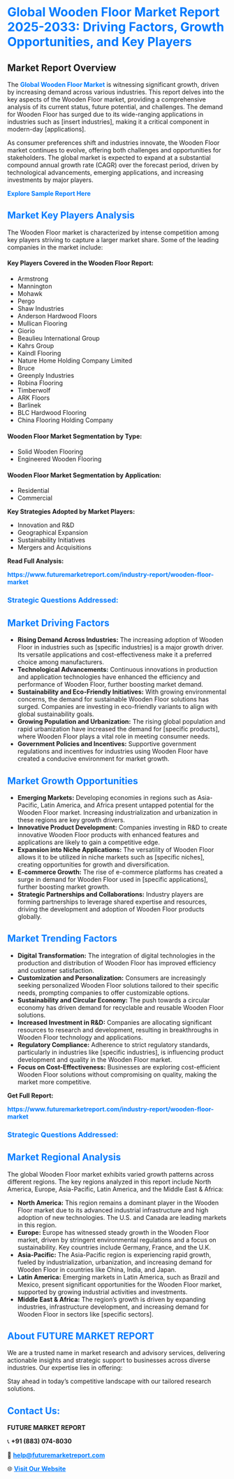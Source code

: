 <h1 style="color: #007BFF;">Global Wooden Floor Market Report 2025-2033: Driving Factors, Growth Opportunities, and Key Players</h1>

<section id="overview">
<h2>Market Report Overview</h2>
<p>The <a href="https://www.futuremarketreport.com/industry-report/wooden-floor-market" style="color: #007BFF; text-decoration: none;"><strong>Global Wooden Floor Market</strong></a> is witnessing significant growth, driven by increasing demand across various industries. This report delves into the key aspects of the Wooden Floor market, providing a comprehensive analysis of its current status, future potential, and challenges. The demand for Wooden Floor has surged due to its wide-ranging applications in industries such as [insert industries], making it a critical component in modern-day [applications].</p>
<p>As consumer preferences shift and industries innovate, the Wooden Floor market continues to evolve, offering both challenges and opportunities for stakeholders. The global market is expected to expand at a substantial compound annual growth rate (CAGR) over the forecast period, driven by technological advancements, emerging applications, and increasing investments by major players.</p>
</section>

<section id="overview">
<p><a href="https://www.futuremarketreport.com/request-sample/reportId=83216" style="color: #007BFF; text-decoration: none;"><strong>Explore Sample Report Here</strong></a></p>
</section>

<section id="key-players">
<h2 style="color: #007BFF;">Market Key Players Analysis</h2>
<p>The Wooden Floor market is characterized by intense competition among key players striving to capture a larger market share. Some of the leading companies in the market include:</p>
<h4>Key Players Covered in the Wooden Floor Report:</h4>
<ul><li>Armstrong</li><li>Mannington</li><li>Mohawk</li><li>Pergo</li><li>Shaw Industries</li><li>Anderson Hardwood Floors</li><li>Mullican Flooring</li><li>Giorio</li><li>Beaulieu International Group</li><li>Kahrs Group</li><li>Kaindl Flooring</li><li>Nature Home Holding Company Limited</li><li>Bruce</li><li>Greenply Industries</li><li>Robina Flooring</li><li>Timberwolf</li><li>ARK Floors</li><li>Barlinek</li><li>BLC Hardwood Flooring</li><li>China Flooring Holding Company</li></ul>
<h4>Wooden Floor Market Segmentation by Type:</h4>
<ul><li>Solid Wooden Flooring</li><li>Engineered Wooden Flooring</li></ul>

<h4>Wooden Floor Market Segmentation by Application:</h4>
<ul><li>Residential</li><li>Commercial</li></ul>
<p><strong>Key Strategies Adopted by Market Players:</strong></p>
<ul>
<li>Innovation and R&D</li>
<li>Geographical Expansion</li>
<li>Sustainability Initiatives</li>
<li>Mergers and Acquisitions</li>
</ul>
</section>

<section>
<p><strong>Read Full Analysis: </strong></p><a href="https://www.futuremarketreport.com/industry-report/wooden-floor-market" style="color: #007BFF; text-decoration: none;"><strong>https://www.futuremarketreport.com/industry-report/wooden-floor-market</strong></a>
<h3 style="color: #007BFF;">Strategic Questions Addressed:</h3>
</section>

<section id="driving-factors">
<h2 style="color: #007BFF;">Market Driving Factors</h2>
<ul>
<li><strong>Rising Demand Across Industries:</strong> The increasing adoption of Wooden Floor in industries such as [specific industries] is a major growth driver. Its versatile applications and cost-effectiveness make it a preferred choice among manufacturers.</li>
<li><strong>Technological Advancements:</strong> Continuous innovations in production and application technologies have enhanced the efficiency and performance of Wooden Floor, further boosting market demand.</li>
<li><strong>Sustainability and Eco-Friendly Initiatives:</strong> With growing environmental concerns, the demand for sustainable Wooden Floor solutions has surged. Companies are investing in eco-friendly variants to align with global sustainability goals.</li>
<li><strong>Growing Population and Urbanization:</strong> The rising global population and rapid urbanization have increased the demand for [specific products], where Wooden Floor plays a vital role in meeting consumer needs.</li>
<li><strong>Government Policies and Incentives:</strong> Supportive government regulations and incentives for industries using Wooden Floor have created a conducive environment for market growth.</li>
</ul>
</section>

<section id="growth-opportunities">
<h2 style="color: #007BFF;">Market Growth Opportunities</h2>
<ul>
<li><strong>Emerging Markets:</strong> Developing economies in regions such as Asia-Pacific, Latin America, and Africa present untapped potential for the Wooden Floor market. Increasing industrialization and urbanization in these regions are key growth drivers.</li>
<li><strong>Innovative Product Development:</strong> Companies investing in R&D to create innovative Wooden Floor products with enhanced features and applications are likely to gain a competitive edge.</li>
<li><strong>Expansion into Niche Applications:</strong> The versatility of Wooden Floor allows it to be utilized in niche markets such as [specific niches], creating opportunities for growth and diversification.</li>
<li><strong>E-commerce Growth:</strong> The rise of e-commerce platforms has created a surge in demand for Wooden Floor used in [specific applications], further boosting market growth.</li>
<li><strong>Strategic Partnerships and Collaborations:</strong> Industry players are forming partnerships to leverage shared expertise and resources, driving the development and adoption of Wooden Floor products globally.</li>
</ul>
</section>

<section id="trending-factors">
<h2 style="color: #007BFF;">Market Trending Factors</h2>
<ul>
<li><strong>Digital Transformation:</strong> The integration of digital technologies in the production and distribution of Wooden Floor has improved efficiency and customer satisfaction.</li>
<li><strong>Customization and Personalization:</strong> Consumers are increasingly seeking personalized Wooden Floor solutions tailored to their specific needs, prompting companies to offer customizable options.</li>
<li><strong>Sustainability and Circular Economy:</strong> The push towards a circular economy has driven demand for recyclable and reusable Wooden Floor solutions.</li>
<li><strong>Increased Investment in R&D:</strong> Companies are allocating significant resources to research and development, resulting in breakthroughs in Wooden Floor technology and applications.</li>
<li><strong>Regulatory Compliance:</strong> Adherence to strict regulatory standards, particularly in industries like [specific industries], is influencing product development and quality in the Wooden Floor market.</li>
<li><strong>Focus on Cost-Effectiveness:</strong> Businesses are exploring cost-efficient Wooden Floor solutions without compromising on quality, making the market more competitive.</li>
</ul>
</section>

<section>
<p><strong>Get Full Report: </strong></p><a href="https://www.futuremarketreport.com/industry-report/wooden-floor-market" style="color: #007BFF; text-decoration: none;"><strong>https://www.futuremarketreport.com/industry-report/wooden-floor-market</strong></a>
<h3 style="color: #007BFF;">Strategic Questions Addressed:</h3>
</section>


<section id="regional-analysis">
<h2 style="color: #007BFF;">Market Regional Analysis</h2>
<p>The global Wooden Floor market exhibits varied growth patterns across different regions. The key regions analyzed in this report include North America, Europe, Asia-Pacific, Latin America, and the Middle East & Africa:</p>
<ul>
<li><strong>North America:</strong> This region remains a dominant player in the Wooden Floor market due to its advanced industrial infrastructure and high adoption of new technologies. The U.S. and Canada are leading markets in this region.</li>
<li><strong>Europe:</strong> Europe has witnessed steady growth in the Wooden Floor market, driven by stringent environmental regulations and a focus on sustainability. Key countries include Germany, France, and the U.K.</li>
<li><strong>Asia-Pacific:</strong> The Asia-Pacific region is experiencing rapid growth, fueled by industrialization, urbanization, and increasing demand for Wooden Floor in countries like China, India, and Japan.</li>
<li><strong>Latin America:</strong> Emerging markets in Latin America, such as Brazil and Mexico, present significant opportunities for the Wooden Floor market, supported by growing industrial activities and investments.</li>
<li><strong>Middle East & Africa:</strong> The region’s growth is driven by expanding industries, infrastructure development, and increasing demand for Wooden Floor in sectors like [specific sectors].</li>
</ul>
</section>

<footer>
<h2 style="color: #007BFF;">About FUTURE MARKET REPORT</h2>
<p>We are a trusted name in market research and advisory services, delivering actionable insights and strategic support to businesses across diverse industries. Our expertise lies in offering:</p>

<p>Stay ahead in today’s competitive landscape with our tailored research solutions.</p>

<h2 style="color: #007BFF;">Contact Us:</h2>
<p><strong>FUTURE MARKET REPORT</strong></p>
<p>📞 <strong>+91 (883) 074-8030</strong></p>
<p>📧 <strong><a href="mailto:help@futuremarketreport.com" style="color: #007BFF;">help@futuremarketreport.com</a></strong></p>
<p>🌐 <strong><a href="https://www.futuremarketreport.com/" style="color: #007BFF;">Visit Our Website</a></strong></p>
</footer>